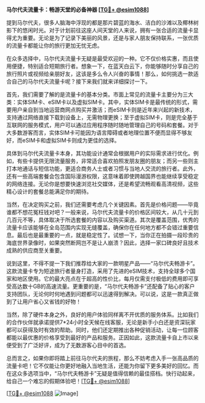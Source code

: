 **马尔代夫流量卡：畅游天堂的必备神器 [[TG💪+ @esim1088](https://t.me/s/esim1088)]**

提到马尔代夫，很多人脑海中浮现的都是那片碧蓝的海水、洁白的沙滩以及椰林树影下的悠闲时光。对于计划前往这座人间天堂的人来说，拥有一张合适的流量卡显得尤为重要。无论是为了记录下美丽的风景，还是与家人朋友保持联系，一张优质的流量卡都能让你的旅行更加无忧无虑。

在众多选择中，马尔代夫流量卡无疑是最受欢迎的一种。它不仅价格实惠，而且使用便捷，特别适合短期旅行者。想象一下，在蓝天白云下，你能够随时分享自己的旅行照片或视频给亲朋好友，这该是多么令人兴奋的事情！那么，如何挑选一款适合自己的马尔代夫流量卡呢？接下来我们就来详细探讨一下。

首先，我们需要了解的是流量卡的基本分类。市面上常见的流量卡主要分为三大类：实体SIM卡、eSIM卡以及虚拟SIM卡。其中，实体SIM卡是最传统的形式，需要用户亲自到当地运营商网点购买并激活；而eSIM卡则是近年来兴起的新技术，支持通过网络直接下载到设备上，无需物理更换；至于虚拟SIM卡，则是完全基于互联网的服务模式，用户可以通过应用程序随时随地管理自己的号码和套餐。对于大多数游客而言，实体SIM卡可能因为语言障碍或者地理位置不便而显得不够友好，而eSIM卡和虚拟SIM卡则成为更佳的选择。

具体到马尔代夫流量卡本身，其功能设计通常会根据用户的实际需求进行优化。例如，有些卡提供无限流量服务，非常适合喜欢拍照发朋友圈的朋友；而另一些则主打本地通话与短信功能，更适合商务人士或者习惯与当地人交流的旅行者。此外，还有一些高端套餐会包含国际漫游权限，这意味着即使跨越国界也能继续享受稳定的网络连接。无论你是想要快速浏览社交媒体，还是希望流畅观看高清视频，这些精心设计的套餐总能满足你的期待。

当然，在决定购买之前，我们还需要考虑几个关键因素。首先是价格问题——毕竟谁都不想花冤枉钱对吧？一般来说，马尔代夫流量卡的价格区间较大，从几十元到几百元不等，具体取决于所选套餐的内容以及购买渠道。其次是覆盖范围，优秀的流量卡应该能够在全岛范围内实现无缝覆盖，确保你在任何地方都不会错过重要信息。最后也是最重要的一点，就是稳定性了。试想一下，当你正在拍摄一段珍贵的海底世界录像时，如果突然断网岂不是让人崩溃？因此，选择一家口碑良好且技术成熟的供应商至关重要。

说到这里，不得不提一下我们推荐给大家的一款明星产品——“马尔代夫畅游卡”。这款流量卡专为短途旅行者量身打造，采用了先进的eSIM技术，支持全球多个国家和地区使用。它的最大亮点在于超高的性价比，每月仅需支付极低的费用即可享受高达数十GB的高速流量。更重要的是，“马尔代夫畅游卡”还配备了贴心的客户支持团队，无论何时何地遇到问题都可以迅速得到解决。可以说，这是一款真正做到了让用户省心又省钱的好物！

当然，除了硬件本身之外，良好的用户体验同样离不开优质的服务体系。比如我们的合作伙伴就承诺提供7*24小时全天候在线客服，无论是新手小白还是资深玩家都可以获得及时有效的帮助。同时，他们还定期推出各种促销活动，让每一位顾客都能以最优惠的价格享受到最好的产品和服务。正因如此，这款流量卡自上市以来便受到了广泛好评，成为了无数游客心目中的首选。

总而言之，如果你即将踏上前往马尔代夫的旅程，那么不妨考虑入手一张高品质的流量卡吧！它不仅能让你更好地融入当地生活，还能为你留下更多美好的回忆。而在这众多选项当中，“马尔代夫畅游卡”无疑是值得信赖的最佳搭档。快行动起来，给自己一个难忘的假期体验吧！[[TG💪+ @esim1088](https://t.me/s/esim1088)]

[[TG💪+ @esim1088](https://t.me/s/esim1088) ![Image](https://i.postimg.cc/4NQfJmqS/Snipaste-2025-05-13-00-14-12.png)]